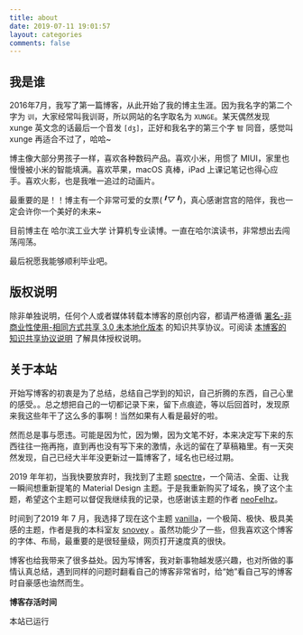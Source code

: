 ```yaml
---
title: about
date: 2019-07-11 19:01:57
layout: categories
comments: false
---
```



## 我是谁

2016年7月，我写了第一篇博客，从此开始了我的博主生涯。因为我名字的第二个字为 `训`，大家经常叫我训哥，所以网站的名字取名为 `XUNGE`。某天偶然发现 xunge 英文念的话最后一个音发 `[dʒ]`，正好和我名字的第三个字 `智` 同音，感觉叫 xunge 再适合不过了，哈哈~

博主像大部分男孩子一样，喜欢各种数码产品。喜欢小米，用惯了 MIUI，家里也慢慢被小米的智能填满。喜欢苹果，macOS 真棒，iPad 上课记笔记也得心应手。喜欢火影，也是我唯一追过的动画片。

最重要的是！！博主有一个非常可爱的女票(*╹▽╹*)，真心感谢宫宫的陪伴，我也一定会许你一个美好的未来~

目前博主在 哈尔滨工业大学 计算机专业读博。一直在哈尔滨读书，非常想出去闯荡闯荡。

最后祝愿我能够顺利毕业吧。

## 版权说明

除非单独说明，任何个人或者媒体转载本博客的原创内容，都请严格遵循 [署名-非商业性使用-相同方式共享 3.0 未本地化版本](http://creativecommons.org/licenses/by-nc-sa/3.0/deed.zh) 的知识共享协议。可阅读 [本博客的知识共享协议说明](https://xungejiang.com/creativecommons.html) 了解具体授权说明。

## 关于本站

开始写博客的初衷是为了总结，总结自己学到的知识，自己折腾的东西，自己心里的感受。。总之想把自己的一切都记录下来，留下点痕迹，等以后回首时，发现原来我这些年干了这么多的事啊！当然如果有人看是最好的啦。

然而总是事与愿违。可能是因为忙，因为懒，因为文笔不好，本来决定写下来的东西往往一拖再拖，直到再也没有写下来的激情，永远的留在了草稿箱里。有一天突然发现，自己已经大半年没更新过一篇博客了，域名也已经过期。

2019 年年初，当我快要放弃时，我找到了主题 [spectre](https://github.com/neoFelhz/hexo-theme-spectre)，一个简洁、全面、让我一瞬间想重新提笔的 Material Design 主题。于是我重新购买了域名，换了这个主题，希望这个主题可以督促我继续我的记录，也感谢该主题的作者 [neoFelhz](https://blog.nfz.moe/)。

时间到了2019 年 7 月，我选择了现在这个主题 [vanilla](https://github.com/snovey/hexo-theme-vanilla)，一个极简、极快、极具美感的主题，作者是我的本科室友 [snovey](https://github.com/snovey) 。虽然功能少了一些，但我喜欢这个博客的字体、布局，最重要的是很轻量级，网页打开速度真的很快。

博客也给我带来了很多益处。因为写博客，我对新事物越发感兴趣，也对所做的事情认真总结，遇到同样的问题时翻看自己的博客非常省时，给“她”看自己写的博客时自豪感也油然而生。

**博客存活时间**

<script>function secondToDate(second){if(!second){return 0}var time=new Array(0,0,0,0,0);if(second>=365*24*3600){time[0]=parseInt(second/(365*24*3600));second%=365*24*3600}if(second>=24*3600){time[1]=parseInt(second/(24*3600));second%=24*3600}if(second>=3600){time[2]=parseInt(second/3600);second%=3600}if(second>=60){time[3]=parseInt(second/60);second%=60}if(second>0){time[4]=second}return time};function setTime(){var create_time=Math.round(new Date(Date.UTC(2016,07,03,21,08,31)).getTime()/1000);var timestamp=Math.round((new Date().getTime()+8*60*60*1000)/1000);currentTime=secondToDate((timestamp-create_time));currentTimeHtml=currentTime[0]+'年'+currentTime[1]+'天'+currentTime[2]+'时'+currentTime[3]+'分'+currentTime[4]+'秒';document.getElementById("htmer_time").innerHTML=currentTimeHtml}setInterval(setTime,1000);</script>

本站已运行 **<span class="sidebar-badge" id="htmer_time"></span>**

